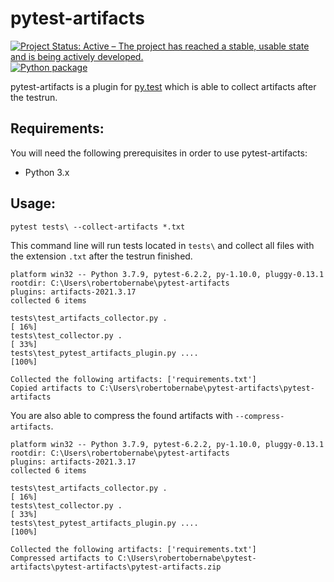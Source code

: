 # pytest-artifacts
[![Project Status: Active – The project has reached a stable, usable state and is being actively developed.](https://www.repostatus.org/badges/latest/active.svg)](https://www.repostatus.org/#active)
[![Python package](https://github.com/robertobernabe/pytest-artifacts/actions/workflows/python-package.yml/badge.svg)](https://github.com/robertobernabe/pytest-artifacts/actions/workflows/python-package.yml)

pytest-artifacts is a plugin for [py.test](https://pytest.org) which is able to collect artifacts after the testrun.


## Requirements:

You will need the following prerequisites in order to use pytest-artifacts:

- Python 3.x


## Usage:

    pytest tests\ --collect-artifacts *.txt
    
This command line will run tests located in `tests\` and collect all files with the extension `.txt` after the testrun finished.
  
    platform win32 -- Python 3.7.9, pytest-6.2.2, py-1.10.0, pluggy-0.13.1
    rootdir: C:\Users\robertobernabe\pytest-artifacts
    plugins: artifacts-2021.3.17
    collected 6 items

    tests\test_artifacts_collector.py .                                              [ 16%] 
    tests\test_collector.py .                                                        [ 33%] 
    tests\test_pytest_artifacts_plugin.py ....                                       [100%] 

    Collected the following artifacts: ['requirements.txt']
    Copied artifacts to C:\Users\robertobernabe\pytest-artifacts\pytest-artifacts


You are also able to compress the found artifacts with `--compress-artifacts`.

    platform win32 -- Python 3.7.9, pytest-6.2.2, py-1.10.0, pluggy-0.13.1
    rootdir: C:\Users\robertobernabe\pytest-artifacts
    plugins: artifacts-2021.3.17
    collected 6 items

    tests\test_artifacts_collector.py .                                               [ 16%] 
    tests\test_collector.py .                                                         [ 33%] 
    tests\test_pytest_artifacts_plugin.py ....                                        [100%] 

    Collected the following artifacts: ['requirements.txt']
    Compressed artifacts to C:\Users\robertobernabe\pytest-artifacts\pytest-artifacts\pytest-artifacts.zip

